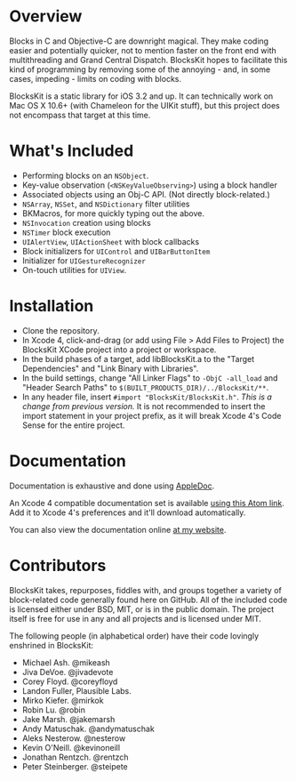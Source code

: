 Overview
========

Blocks in C and Objective-C are downright magical.  They make coding easier and potentially quicker, not to mention faster on the front end with multithreading and Grand Central Dispatch.  BlocksKit hopes to facilitate this kind of programming by removing some of the annoying - and, in some cases, impeding - limits on coding with blocks.

BlocksKit is a static library for iOS 3.2 and up.  It can technically work on Mac OS X 10.6+ (with Chameleon for the UIKit stuff), but this project does not encompass that target at this time.

What's Included
===============

* Performing blocks on an `NSObject`.
* Key-value observation (`<NSKeyValueObserving>`) using a block handler
* Associated objects using an Obj-C API.  (Not directly block-related.)
* `NSArray`, `NSSet`, and `NSDictionary` filter utilities
* BKMacros, for more quickly typing out the above.
* `NSInvocation` creation using blocks
* `NSTimer` block execution
* `UIAlertView`, `UIActionSheet` with block callbacks
* Block initializers for `UIControl` and `UIBarButtonItem`
* Initializer for `UIGestureRecognizer`
* On-touch utilities for `UIView`.

Installation
============

* Clone the repository.
* In Xcode 4, click-and-drag (or add using File > Add Files to Project) the BlocksKit XCode project into a project or workspace.
* In the build phases of a target, add libBlocksKit.a to the "Target Dependencies" and "Link Binary with Libraries".
* In the build settings, change "All Linker Flags" to `-ObjC -all_load` and "Header Search Paths" to `$(BUILT_PRODUCTS_DIR)/../BlocksKit/**`.
* In any header file, insert `#import "BlocksKit/BlocksKit.h"`.  _This is a change from previous version._ It is not recommended to insert the import statement in your project prefix, as it will break Xcode 4's Code Sense for the entire project.


Documentation
=============

Documentation is exhaustive and done using [AppleDoc](https://github.com/tomaz/appledoc).  

An Xcode 4 compatible documentation set is available [using this Atom link](http://www.dizzytechnology.com/data/com.dizzytech.BlocksKit.atom).  Add it to Xcode 4's preferences and it'll download automatically.

You can also view the documentation online [at my website](http://dizzytechnology.com/data/BlocksKit).

Contributors
============

BlocksKit takes, repurposes, fiddles with, and groups together a variety of block-related code generally found here on GitHub.  All of the included code is licensed either under BSD, MIT, or is in the public domain.  The project itself is free for use in any and all projects and is licensed under MIT.

The following people (in alphabetical order) have their code lovingly enshrined in BlocksKit:

* Michael Ash. @mikeash
* Jiva DeVoe. @jivadevote
* Corey Floyd. @coreyfloyd
* Landon Fuller, Plausible Labs.
* Mirko Kiefer. @mirkok
* Robin Lu.  @robin
* Jake Marsh.  @jakemarsh
* Andy Matuschak.  @andymatuschak
* Aleks Nesterow.  @nesterow
* Kevin O'Neill.  @kevinoneill
* Jonathan Rentzch.  @rentzch
* Peter Steinberger.  @steipete